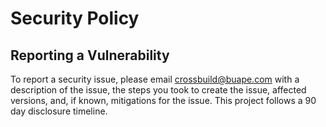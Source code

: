 # Security Policy

## Reporting a Vulnerability

To report a security issue, please email crossbuild@buape.com with a description of the issue, the steps you took to create the issue, affected versions, and, if known, mitigations for the issue. This project follows a 90 day disclosure timeline.

